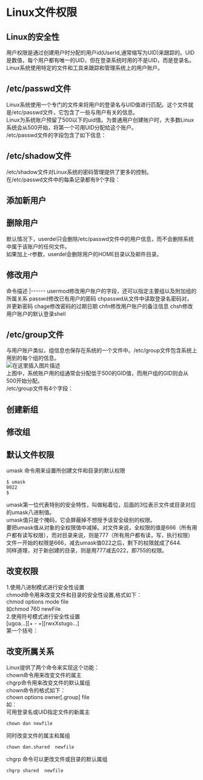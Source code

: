 # Linux文件权限

## Linux的安全性

用户权限是通过创建用户时分配的用户id(UserId,通常缩写为UID)来跟踪的。UID是数值，每个用户都有唯一的UID，但在登录系统时用的不是UID，而是登录名。<br/>
Linux系统使用特定的文件和工具来跟踪和管理系统上的用户账户。

## /etc/passwd文件

Linux系统使用一个专门的文件来将用户的登录名与UID值进行匹配。这个文件就是/etc/passwd文件，它包含了一些与用户有关的信息。<br/>
Linux为系统账户预留了500以下的uid值。为普通用户创建账户时，大多数Linux系统会从500开始，将第一个可用UID分配给这个账户。<br/>
/etc/passwd文件的字段包含了如下信息：

## /etc/shadow文件

/etc/shadow文件对Linux系统的密码管理提供了更多的控制。<br/>
在/etc/passwd文件中的每条记录都有9个字段：

## 添加新用户

## 删除用户

默认情况下，userdel只会删除/etc/passwd文件中的用户信息，而不会删除系统中属于该账户的任何文件。<br/>
如果加上-r参数，userdel会删除用户的HOME目录以及邮件目录。

## 修改用户

<th align="center">命令</th><th align="left">描述</th>
|------
<td align="center">usermod</td><td align="left">修改用户账户的字段，还可以指定主要组以及附加组的所属关系</td>
<td align="center">passwd</td><td align="left">修改已有用户的密码</td>
<td align="center">chpasswd</td><td align="left">从文件中读取登录名密码对，并更新密码</td>
<td align="center">chage</td><td align="left">修改密码的过期日期</td>
<td align="center">chfn</td><td align="left">修改用户账户的备注信息</td>
<td align="center">chsh</td><td align="left">修改用户账户的默认登录shell</td>

## /etc/group文件

与用户账户类似，组信息也保存在系统的一个文件中。/etc/group文件包含系统上用到的每个组的信息。<br/>
<img alt="在这里插入图片描述" data-src="https://img-blog.csdnimg.cn/20190913094800920.png?x-oss-process=image/watermark,type_ZmFuZ3poZW5naGVpdGk,shadow_10,text_aHR0cHM6Ly9ibG9nLmNzZG4ubmV0L3poZW5nZG9uZzEyMzQ1,size_16,color_FFFFFF,t_70" src="https://csdnimg.cn/release/phoenix/write/assets/img_default.png"/><br/>
上图中，系统账户用的组通常会分配低于500的GID值，而用户组的GID则会从500开始分配。<br/>
/etc/group文件有4个字段：

## 创建新组

## 修改组

## 默认文件权限

umask 命令用来设置所创建文件和目录的默认权限

```
$ umask
0022
$

```

umask第一位代表特别的安全特性，叫做粘着位，后面的3位表示文件或目录对应的umask八进制值。<br/>
umask值只是个掩码，它会屏蔽掉不想授予该安全级别的权限。<br/>
要把umask值从对象的全权限值中减掉。对文件来说，全权限的值是666（所有用户都有读写权限），而对目录来说，则是777（所有用户都有读，写，执行权限）<br/>
文件一开始的权限是666，减去umask值022之后，剩下的权限就成了644.<br/>
同样道理，对于新创建的目录，则是用777减去022，即755的权限。

## 改变权限

1.使用八进制模式进行安全性设置<br/>
chmod命令用来改变文件和目录的安全性设置,格式如下：<br/>
chmod  options   mode  file<br/>
如chmod  760  newFile<br/>
2.使用符号模式进行安全性设置<br/>
[ugoa…][+ - =][rwxXstugo…]<br/>
第一个括号：

## 改变所属关系

Linux提供了两个命令来实现这个功能：<br/>
chown命令用来改变文件的属主<br/>
chgrp命令用来改变文件的默认属组<br/>
chown命令的格式如下：<br/>
chown  options  owner[.group]  file<br/>
如：<br/>
可用登录名或UID指定文件的新属主

```
chown dan newfile

```

同时改变文件的属主和属组

```
chown dan.shared  newfile

```

chgrp 命令可以更改文件或目录的默认属组

```
chgrp shared  newfile

```


